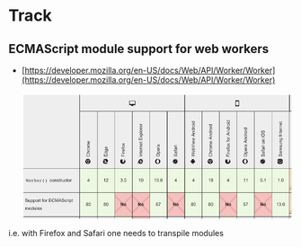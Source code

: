 # Track

<!-- disabled: we have the naming we want
## Rollup: naming of output chunks

>Chunks containing multiple modules take the name string returned from manualChunks function.
Chunks containing only 1 module take a name derived from the module filename.

Explains the surprising behaviour we've seen.

- [Unexpected naming of chunks after manualChunks function](https://github.com/rollup/rollup/issues/3973)
-->

## ECMAScript module support for web workers

- [https://developer.mozilla.org/en-US/docs/Web/API/Worker/Worker](https://developer.mozilla.org/en-US/docs/Web/API/Worker/Worker)

   ![](.images/worker-esm-support.png)

i.e. with Firefox and Safari one needs to transpile modules


